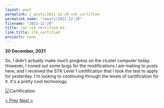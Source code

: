 ```yaml
---
layout: post
permalink: /_posts/2021-12-20-stk_certified
permalink_name: "/posts/2021-12-20"
filename: "2021-12-20"
title: cat stk_certified.md
link_title: stk_certified
projects: none
---
```

**20 December, 2021**

So, I didn't actually make much progress on the cluster computer today. However, I ironed out some bugs for the modifications I am making to posts here, and I received the STK Level 1 certification that I took the test to apply for yesterday. I'm looking to continuing through the levels of certification for it. It's a pretty cool technology.

![Certification](../assets/images/lvl_1_cert.png)

[< Prev](/_posts/2021-12-19-can_you_hear_me_major_tom)    [Next >](/_posts/2021-12-21-good_news_and_bug_fixes)
